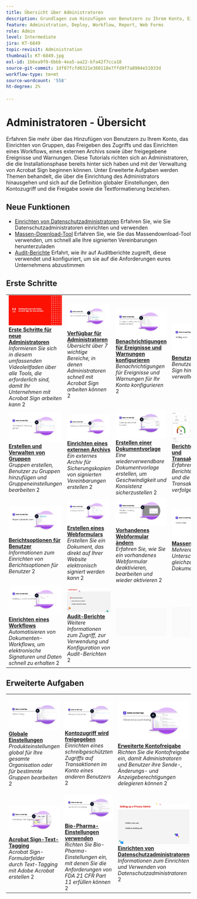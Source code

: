```yaml
---
title: Übersicht über Administratoren
description: Grundlagen zum Hinzufügen von Benutzern zu Ihrem Konto, Einrichten von Gruppen, Freigeben des Zugriffs und Einrichten eines Workflows, eines externen Archivs sowie von freigegebenen Ereignissen und Benachrichtigungen
feature: Administration, Deploy, Workflow, Report, Web Forms
role: Admin
level: Intermediate
jira: KT-6849
topic-revisit: Administration
thumbnail: KT-6849.jpg
exl-id: 1b6ea9f0-6bbb-4ea5-aa22-bfa42f7cca18
source-git-commit: 1df07fcfd6321e360118e7ffd9f7a8904e51033d
workflow-type: tm+mt
source-wordcount: '558'
ht-degree: 2%

---
```


# Administratoren - Übersicht

Erfahren Sie mehr über das Hinzufügen von Benutzern zu Ihrem Konto, das Einrichten von Gruppen, das Freigeben des Zugriffs und das Einrichten eines Workflows, eines externen Archivs sowie über freigegebene Ereignisse und Warnungen. Diese Tutorials richten sich an Administratoren, die die Installationsphase bereits hinter sich haben und mit der Verwaltung von Acrobat Sign beginnen können. Unter Erweiterte Aufgaben werden Themen behandelt, die über die Einrichtung des Administrators hinausgehen und sich auf die Definition globaler Einstellungen, den Kontozugriff und die Freigabe sowie die Textformatierung beziehen.

## Neue Funktionen

* [Einrichten von Datenschutzadministratoren](privacy.md)
Erfahren Sie, wie Sie Datenschutzadministratoren einrichten und verwenden
* [Massen-Download-Tool](bulk-download-tool.md)
Erfahren Sie, wie Sie das Massendownload-Tool verwenden, um schnell alle Ihre signierten Vereinbarungen herunterzuladen
* [Audit-Berichte](audit-reports.md)
Erfahrt, wie ihr auf Auditberichte zugreift, diese verwendet und konfiguriert, um sie auf die Anforderungen eures Unternehmens abzustimmen


## Erste Schritte

<table style="table-layout:fixed">
<tr>
  <td>
    <a href="get-started-admin.md">
      <img alt="Erste Schritte für neue Administratoren" src="../assets/Gettingstartedadmin_1280.png" />
    </a>
    <div>
    <a href="get-started-admin.md"><strong>Erste Schritte für neue Administratoren</strong></a>
    </div>
    <em>Informieren Sie sich in diesem umfassenden Videoleitfaden über alle Tools, die erforderlich sind, damit Ihr Unternehmen mit Acrobat Sign arbeiten kann</em>
    2<br>
  </td>
  <td>
    <a href="up-and-running-admin.md">
      <img alt="Einstieg in Administratoren" src="../assets/Up-Running.png" />
    </a>
    <div>
    <a href="up-and-running-admin.md"><strong>Verfügbar für Administratoren</strong></a>
    </div>
    <em>Übersicht über 7 wichtige Bereiche, in denen Administratoren schnell mit Acrobat Sign arbeiten können</em>
    2<br>
  </td>
  <td>
    <a href="set-up-shared-events-and-alert.md">
      <img alt="Einrichten von freigegebenen Ereignissen und Warnungen" src="../assets/Notifications_1280.png" />
    </a>
    <div>
    <a href="set-up-shared-events-and-alert.md"><strong>Benachrichtigungen für Ereignisse und Warnungen konfigurieren</strong></a>
    </div>
    <em>Benachrichtigungen für Ereignisse und Warnungen für Ihr Konto konfigurieren</em>
    2<br>
  </td>
  <td>
    <a href="add-users-to-your-account.md">
      <img alt="Benutzer hinzufügen" src="../assets/Adding-Users.png" />
    </a>
    <div>
    <a href="add-users-to-your-account.md"><strong>Benutzer hinzufügen</strong></a>
    </div>
    <em>Benutzer für Acrobat Sign hinzufügen und verwalten</em>
    2<br>
  </td>
</tr>
<tr>
 <td>
    <a href="create-and-manage-groups.md">
      <img alt="Erstellen und Verwalten von Gruppen" src="../assets/Creating-Groups.png" />
    </a>
    <div>
    <a href="create-and-manage-groups.md"><strong>Erstellen und Verwalten von Gruppen</strong></a>
    </div>
    <em>Gruppen erstellen, Benutzer zu Gruppen hinzufügen und Gruppeneinstellungen bearbeiten</em>
    2<br>
  </td>
  <td>
    <a href="set-up-your-external-archive.md">
      <img alt="Einrichten eines externen Archivs" src="../assets/ExternalArchive.png" />
    </a>
    <div>
    <a href="set-up-your-external-archive.md"><strong>Einrichten eines externen Archivs</strong></a>
    </div>
    <em>Ein externes Archiv für Sicherungskopien von signierten Vereinbarungen erstellen</em>
    2<br>
  </td>
  <td>
    <a href="../sign-advanced-users/create-a-template.md">
      <img alt="Erstellen von Dokumentvorlagen" src="../assets/Template.png" />
    </a>
    <div>
    <a href="../sign-advanced-users/create-a-template.md"><strong>Erstellen einer Dokumentvorlage</strong></a>
    </div>
    <em>Eine wiederverwendbare Dokumentvorlage erstellen, um Geschwindigkeit und Konsistenz sicherzustellen</em>
    2<br>
  </td>
  <td>
    <a href="../sign-advanced-users/creating-a-report.md">
      <img alt="Berichterstellung und Transaktionsnutzung" src="../assets/reporting.png" />
    </a>
    <div>
    <a href="../sign-advanced-users/creating-a-report.md"><strong>Berichterstellung und Transaktionsnutzung</strong></a>
    </div>
    <em>Erfahren Sie, wie Sie Berichte generieren und die Transaktionsnutzung verfolgen</em>
    2<br>
  </td>
</tr>
<tr>
  <td>
    <a href="report-options.md">
      <img alt="Berichtsoptionen für Benutzer" src="../assets/report-options.png" />
    </a>
    <div>
    <a href="report-options.md"><strong>Berichtsoptionen für Benutzer</strong></a>
    </div>
    <em>Informationen zum Einrichten von Berichtsoptionen für Benutzer</em>
    2<br>
  </td>
  <td>
    <a href="../sign-advanced-users/webform.md">
      <img alt="Erstellen eines Webformulars" src="../assets/Webform.png" />
    </a>
    <div>
    <a href="../sign-advanced-users/webform.md"><strong>Erstellen eines Webformulars</strong></a>
    </div>
    <em>Erstellen Sie ein Dokument, das direkt auf Ihrer Website elektronisch signiert werden kann</em>
    2<br>
  </td>
  <td>
    <a href="../sign-advanced-users/modify-webform.md">
      <img alt="Vorhandenes Webformular ändern" src="../assets/Modifywebform.png" />
    </a>
    <div>
    <a href="../sign-advanced-users/modify-webform.md"><strong>Vorhandenes Webformular ändern</strong></a>
    </div>
    <em>Erfahren Sie, wie Sie ein vorhandenes Webformular deaktivieren, bearbeiten und wieder aktivieren</em>
    2<br>
  </td>
  <td>
    <a href="../sign-advanced-users/megasign.md">
      <img alt="Massenversand" src="../assets/send-in-bulk.png" />
    </a>
    <div>
    <a href="../sign-advanced-users/megasign.md"><strong>Massenversand</strong></a>
    </div>
    <em>Mehrere Tausend Unterschriften gleichzeitig für jedes Dokument einholen</em>
    2<br>
  </td>
</tr>
<tr>
  <td>
    <a href="building-a-custom-workflow.md">
      <img alt="Einrichten eines Workflows" src="../assets/BuildingWorkflow.png" />
    </a>
    <div>
    <a href="building-a-custom-workflow.md"><strong>Einrichten eines Workflows</strong></a>
    </div>
    <em>Automatisieren von Dokumenten-Workflows, um elektronische Signaturen und Daten schnell zu erhalten</em>
    2<br>
  </td>
  <td>
    <a href="audit-reports.md">
      <img alt="Audit-Berichte" src="../assets/audit-reports-configure.png" />
    </a>
    <div>
    <a href="audit-reports.md"><strong>Audit-Berichte</strong></a>
    </div>
    <em>Weitere Informationen zum Zugriff, zur Verwendung und Konfiguration von Audit-Berichten</em>
    2<br>
  </td>
  <td>
    <img alt="Spacer" src="../assets/Grayspacer.png" />
    <div>
    <br>
  </td>
  <td>
    <img alt="Spacer" src="../assets/Grayspacer.png" />
    <div>
    <br>
  </td>
</table>

## Erweiterte Aufgaben

<table style="table-layout:fixed">
<tr>
  <td>
    <a href="learn-about-global-settings.md">
      <img alt="Globale Einstellungen" src="../assets/GlobalSettings_1280.png">
    </a>
    <div>
    <a href="learn-about-global-settings.md"><strong>Globale Einstellungen</strong></a>
    </div>
    <em>Produkteinstellungen global für Ihre gesamte Organisation oder für bestimmte Gruppen bearbeiten</em>
    2<br>
  </td>
  <td>
    <a href="share-account-access.md">
      <img alt="Kontozugriff freigeben" src="../assets/SharingAccess.png" />
    </a>  
    <div>
    <a href="share-account-access.md"><strong>Kontozugriff wird freigegeben</strong></a>
    </div>
    <em>Einrichten eines schreibgeschützten Zugriffs auf Transaktionen im Konto eines anderen Benutzers</em>
    2<br>
  </td>
  <td>
    <a href="advanced-account-sharing.md">
      <img alt="Erweiterte Kontofreigabe" src="../assets/AdvancedSharing_1280.png" />
    </a>
    <div>
    <a href="advanced-account-sharing.md"><strong>Erweiterte Kontofreigabe</strong></a>
    </div>
    <em>Richten Sie die Kontofreigabe ein, damit Administratoren und Benutzer ihre Sende-, Änderungs- und Anzeigeberechtigungen delegieren können</em>
    2<br>
  </td>
  <td>
    <a href="bulk-download-tool.md">
      <img alt="Massen-Download-Tool" src="../assets/bulk-download-tool.png" />
    </a>
    <div>
    <a href="bulk-download-tool.md"><strong>Massen-Download-Tool</strong></a>
    </div>
    <em>Erfahren Sie, wie Sie mit dem Massen-Download-Tool schnell alle Ihre signierten Vereinbarungen herunterladen</em>
    2<br>
  </td> 
</tr>
<tr>
   <td>
     <a href="../sign-advanced-users/adobe-sign-text-tagging.md">
      <img alt="Acrobat Sign Text-Tagging" src="../assets/Text-Tagging.png" />
    </a>
    <div>
    <a href="../sign-advanced-users/adobe-sign-text-tagging.md"><strong>Acrobat Sign-Text-Tagging</strong></a>
    <div>
    <em>Acrobat Sign-Formularfelder durch Text-Tagging mit Adobe Acrobat erstellen</em>
    2<br>
  </td>
  <td>
    <a href="use-bio-pharma-settings.md">
      <img alt="Verwenden von Bio-Pharma-Einstellungen" src="../assets/Bio_1280.png" />
    </a>
    <div>
    <a href="use-bio-pharma-settings.md"><strong>Bio-Pharma-Einstellungen verwenden</strong></a>
    </div>
    <em>Richten Sie Bio-Pharma-Einstellungen ein, mit denen Sie die Anforderungen von FDA 21 CFR Part 11 erfüllen können</em>
    2<br>
  </td>
  <td>
    <a href="privacy.md">
      <img alt="So richten Sie den Datenschutzadministrator ein" src="../assets/privacy.png" />
    </a>
    <div>
    <a href="privacy.md"><strong>Einrichten von Datenschutzadministratoren</strong></a>
    </div>
    <em>Informationen zum Einrichten und Verwenden von Datenschutzadministratoren</em>
    2<br>
  </td>
  <td>
    <img alt="Spacer" src="../assets/Grayspacer.png" />
    <div>
    <br>
  </td>
</tr>
</table>

